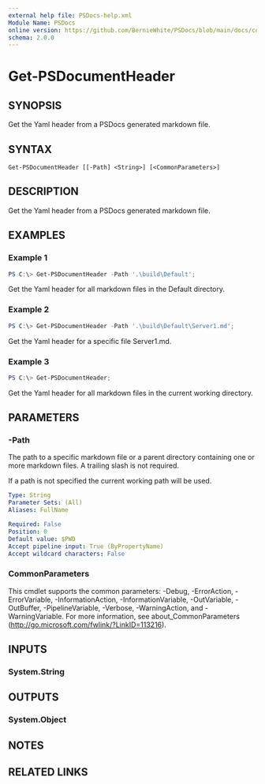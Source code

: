 ```yaml
---
external help file: PSDocs-help.xml
Module Name: PSDocs
online version: https://github.com/BernieWhite/PSDocs/blob/main/docs/commands/PSDocs/en-US/Get-PSDocumentHeader.md
schema: 2.0.0
---
```


# Get-PSDocumentHeader

## SYNOPSIS

Get the Yaml header from a PSDocs generated markdown file.

## SYNTAX

```text
Get-PSDocumentHeader [[-Path] <String>] [<CommonParameters>]
```

## DESCRIPTION

Get the Yaml header from a PSDocs generated markdown file.

## EXAMPLES

### Example 1

```powershell
PS C:\> Get-PSDocumentHeader -Path '.\build\Default';
```

Get the Yaml header for all markdown files in the Default directory.

### Example 2

```powershell
PS C:\> Get-PSDocumentHeader -Path '.\build\Default\Server1.md';
```

Get the Yaml header for a specific file Server1.md.

### Example 3

```powershell
PS C:\> Get-PSDocumentHeader;
```

Get the Yaml header for all markdown files in the current working directory.

## PARAMETERS

### -Path

The path to a specific markdown file or a parent directory containing one or more markdown files. A trailing slash is not required.

If a path is not specified the current working path will be used.

```yaml
Type: String
Parameter Sets: (All)
Aliases: FullName

Required: False
Position: 0
Default value: $PWD
Accept pipeline input: True (ByPropertyName)
Accept wildcard characters: False
```

### CommonParameters
This cmdlet supports the common parameters: -Debug, -ErrorAction, -ErrorVariable, -InformationAction, -InformationVariable, -OutVariable, -OutBuffer, -PipelineVariable, -Verbose, -WarningAction, and -WarningVariable. For more information, see about_CommonParameters (http://go.microsoft.com/fwlink/?LinkID=113216).

## INPUTS

### System.String

## OUTPUTS

### System.Object

## NOTES

## RELATED LINKS
